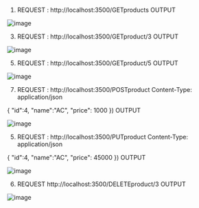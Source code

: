 1. REQUEST : http://localhost:3500/GETproducts
  OUTPUT

![image](https://github.com/tej-mahender/Full_Stack/assets/148678239/75678d97-6138-43c9-bd71-a3fa530e8b81)

3. REQUEST : http://localhost:3500/GETproduct/3
  OUTPUT

![image](https://github.com/tej-mahender/Full_Stack/assets/148678239/d2ab4423-8693-4bd4-8438-0576a8724f77)

5. REQUEST : http://localhost:3500/GETproduct/5
  OUTPUT

![image](https://github.com/tej-mahender/Full_Stack/assets/148678239/8e6f91e4-061e-4a03-bbd6-f242b99b2664)

7.  REQUEST :
   http://localhost:3500/POSTproduct
   Content-Type: application/json

  {
      "id":4,
      "name":"AC",
      "price": 1000
  })
  OUTPUT 
  
![image](https://github.com/tej-mahender/Full_Stack/assets/148678239/224132cb-3af9-4c64-bfcf-0693f8cc2c85)

5.  REQUEST :
   http://localhost:3500/PUTproduct
   Content-Type: application/json

  {
      "id":4,
      "name":"AC",
      "price": 45000
  })
  OUTPUT
  
![image](https://github.com/tej-mahender/Full_Stack/assets/148678239/70f5861e-8c8c-4cb3-803d-578035f871f5)

6. REQUEST http://localhost:3500/DELETEproduct/3
   OUTPUT
   
![image](https://github.com/tej-mahender/Full_Stack/assets/148678239/e1887e75-0926-4a2e-8920-4882fd92ab8f)
